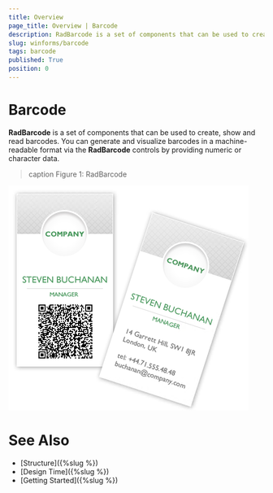 ```yaml
---
title: Overview
page_title: Overview | Barcode
description: RadBarcode is a set of components that can be used to create, show and read barcodes. 
slug: winforms/barcode 
tags: barcode
published: True
position: 0 
---
```


# Barcode

**RadBarcode** is a set of components that can be used to create, show and read barcodes. You can generate and visualize barcodes in a machine-readable format via the **RadBarcode** controls by providing numeric or character data. 

>caption Figure 1: RadBarcode

![winforms/barcode-overview 001](images/barcode-overview001.png)

# See Also

* [Structure]({%slug %})
* [Design Time]({%slug %})
* [Getting Started]({%slug %})
 
        
